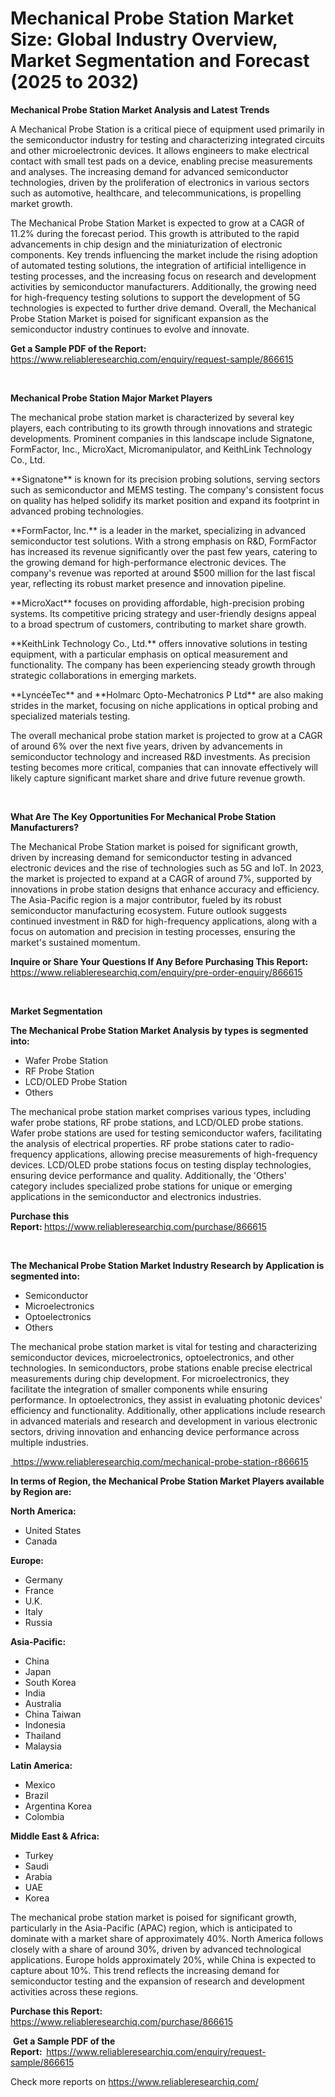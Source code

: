 <p><h1>Mechanical Probe Station Market Size: Global Industry Overview, Market Segmentation and Forecast (2025 to 2032)</h1></p><p><strong>Mechanical Probe Station Market Analysis and Latest Trends</strong></p>
<p><p>A Mechanical Probe Station is a critical piece of equipment used primarily in the semiconductor industry for testing and characterizing integrated circuits and other microelectronic devices. It allows engineers to make electrical contact with small test pads on a device, enabling precise measurements and analyses. The increasing demand for advanced semiconductor technologies, driven by the proliferation of electronics in various sectors such as automotive, healthcare, and telecommunications, is propelling market growth.</p><p>The Mechanical Probe Station Market is expected to grow at a CAGR of 11.2% during the forecast period. This growth is attributed to the rapid advancements in chip design and the miniaturization of electronic components. Key trends influencing the market include the rising adoption of automated testing solutions, the integration of artificial intelligence in testing processes, and the increasing focus on research and development activities by semiconductor manufacturers. Additionally, the growing need for high-frequency testing solutions to support the development of 5G technologies is expected to further drive demand. Overall, the Mechanical Probe Station Market is poised for significant expansion as the semiconductor industry continues to evolve and innovate.</p></p>
<p><strong>Get a Sample PDF of the Report:&nbsp;</strong> <a href="https://www.reliableresearchiq.com/enquiry/request-sample/866615?utm_campaign=2346&utm_medium=2&utm_source=Github&utm_content=ia&utm_term=19022025&utm_id=mechanical-probe-station">https://www.reliableresearchiq.com/enquiry/request-sample/866615</a></p>
<p>&nbsp;</p>
<p><strong>Mechanical Probe Station Major Market Players</strong></p>
<p><p>The mechanical probe station market is characterized by several key players, each contributing to its growth through innovations and strategic developments. Prominent companies in this landscape include Signatone, FormFactor, Inc., MicroXact, Micromanipulator, and KeithLink Technology Co., Ltd.</p><p>**Signatone** is known for its precision probing solutions, serving sectors such as semiconductor and MEMS testing. The company's consistent focus on quality has helped solidify its market position and expand its footprint in advanced probing technologies.</p><p>**FormFactor, Inc.** is a leader in the market, specializing in advanced semiconductor test solutions. With a strong emphasis on R&D, FormFactor has increased its revenue significantly over the past few years, catering to the growing demand for high-performance electronic devices. The company's revenue was reported at around $500 million for the last fiscal year, reflecting its robust market presence and innovation pipeline.</p><p>**MicroXact** focuses on providing affordable, high-precision probing systems. Its competitive pricing strategy and user-friendly designs appeal to a broad spectrum of customers, contributing to market share growth.</p><p>**KeithLink Technology Co., Ltd.** offers innovative solutions in testing equipment, with a particular emphasis on optical measurement and functionality. The company has been experiencing steady growth through strategic collaborations in emerging markets.</p><p>**LyncéeTec** and **Holmarc Opto-Mechatronics P Ltd** are also making strides in the market, focusing on niche applications in optical probing and specialized materials testing.</p><p>The overall mechanical probe station market is projected to grow at a CAGR of around 6% over the next five years, driven by advancements in semiconductor technology and increased R&D investments. As precision testing becomes more critical, companies that can innovate effectively will likely capture significant market share and drive future revenue growth.</p></p>
<p>&nbsp;</p>
<p><strong>What Are The Key Opportunities For Mechanical Probe Station Manufacturers?</strong></p>
<p><p>The Mechanical Probe Station market is poised for significant growth, driven by increasing demand for semiconductor testing in advanced electronic devices and the rise of technologies such as 5G and IoT. In 2023, the market is projected to expand at a CAGR of around 7%, supported by innovations in probe station designs that enhance accuracy and efficiency. The Asia-Pacific region is a major contributor, fueled by its robust semiconductor manufacturing ecosystem. Future outlook suggests continued investment in R&D for high-frequency applications, along with a focus on automation and precision in testing processes, ensuring the market's sustained momentum.</p></p>
<p><strong>Inquire or Share Your Questions If Any Before Purchasing This Report:</strong> <a href="https://www.reliableresearchiq.com/enquiry/pre-order-enquiry/866615?utm_campaign=2346&utm_medium=2&utm_source=Github&utm_content=ia&utm_term=19022025&utm_id=mechanical-probe-station">https://www.reliableresearchiq.com/enquiry/pre-order-enquiry/866615</a></p>
<p>&nbsp;</p>
<p><strong>Market Segmentation</strong></p>
<p><strong>The Mechanical Probe Station Market Analysis by types is segmented into:</strong></p>
<p><ul><li>Wafer Probe Station</li><li>RF Probe Station</li><li>LCD/OLED Probe Station</li><li>Others</li></ul></p>
<p><p>The mechanical probe station market comprises various types, including wafer probe stations, RF probe stations, and LCD/OLED probe stations. Wafer probe stations are used for testing semiconductor wafers, facilitating the analysis of electrical properties. RF probe stations cater to radio-frequency applications, allowing precise measurements of high-frequency devices. LCD/OLED probe stations focus on testing display technologies, ensuring device performance and quality. Additionally, the 'Others' category includes specialized probe stations for unique or emerging applications in the semiconductor and electronics industries.</p></p>
<p><strong>Purchase this Report:&nbsp;</strong><a href="https://www.reliableresearchiq.com/purchase/866615?utm_campaign=2346&utm_medium=2&utm_source=Github&utm_content=ia&utm_term=19022025&utm_id=mechanical-probe-station">https://www.reliableresearchiq.com/purchase/866615</a></p>
<p>&nbsp;</p>
<p><strong>The Mechanical Probe Station Market Industry Research by Application is segmented into:</strong></p>
<p><ul><li>Semiconductor</li><li>Microelectronics</li><li>Optoelectronics</li><li>Others</li></ul></p>
<p><p>The mechanical probe station market is vital for testing and characterizing semiconductor devices, microelectronics, optoelectronics, and other technologies. In semiconductors, probe stations enable precise electrical measurements during chip development. For microelectronics, they facilitate the integration of smaller components while ensuring performance. In optoelectronics, they assist in evaluating photonic devices' efficiency and functionality. Additionally, other applications include research in advanced materials and research and development in various electronic sectors, driving innovation and enhancing device performance across multiple industries.</p></p>
<p><a href="https://www.reliableresearchiq.com/mechanical-probe-station-r866615?utm_campaign=2346&utm_medium=2&utm_source=Github&utm_content=ia&utm_term=19022025&utm_id=mechanical-probe-station">&nbsp;https://www.reliableresearchiq.com/mechanical-probe-station-r866615</a></p>
<p><strong>In terms of Region, the Mechanical Probe Station Market Players available by Region are:</strong></p>
<p>
    <p> <strong> North America: </strong>
        <ul>
            <li>United States</li>
            <li>Canada</li>
        </ul>
        </p> 
    <p> <strong> Europe: </strong>
        <ul>
            <li>Germany</li>
            <li>France</li>
            <li>U.K.</li>
            <li>Italy</li>
            <li>Russia</li>
        </ul>
        </p> 
    <p> <strong> Asia-Pacific: </strong>
        <ul>
            <li>China</li>
            <li>Japan</li>
            <li>South Korea</li>
            <li>India</li>
            <li>Australia</li>
            <li>China Taiwan</li>
            <li>Indonesia</li>
            <li>Thailand</li>
            <li>Malaysia</li>
        </ul>
        </p> 
    <p> <strong> Latin America: </strong>
        <ul>
            <li>Mexico</li>
            <li>Brazil</li>
            <li>Argentina Korea</li>
            <li>Colombia</li>
        </ul>
        </p> 
    <p> <strong> Middle East & Africa: </strong>
        <ul>
            <li>Turkey</li>
            <li>Saudi</li>
            <li>Arabia</li>
            <li>UAE</li>
            <li>Korea</li>
        </ul>
    </p>
    </p>
<p><p>The mechanical probe station market is poised for significant growth, particularly in the Asia-Pacific (APAC) region, which is anticipated to dominate with a market share of approximately 40%. North America follows closely with a share of around 30%, driven by advanced technological applications. Europe holds approximately 20%, while China is expected to capture about 10%. This trend reflects the increasing demand for semiconductor testing and the expansion of research and development activities across these regions.</p></p>
<p><strong>Purchase this Report: </strong><a href="https://www.reliableresearchiq.com/purchase/866615?utm_campaign=2346&utm_medium=2&utm_source=Github&utm_content=ia&utm_term=19022025&utm_id=mechanical-probe-station">https://www.reliableresearchiq.com/purchase/866615</a></p>
<p>&nbsp;<strong>Get a Sample PDF of the Report:&nbsp;&nbsp;</strong><a href="https://www.reliableresearchiq.com/enquiry/request-sample/866615?utm_campaign=2346&utm_medium=2&utm_source=Github&utm_content=ia&utm_term=19022025&utm_id=mechanical-probe-station">https://www.reliableresearchiq.com/enquiry/request-sample/866615</a></p>
<p><strong></strong></p>
<p>Check more reports on <a href="https://www.reliableresearchiq.com/?utm_campaign=2346&utm_medium=2&utm_source=Github&utm_content=ia&utm_term=19022025&utm_id=mechanical-probe-station">https://www.reliableresearchiq.com/</a></p>